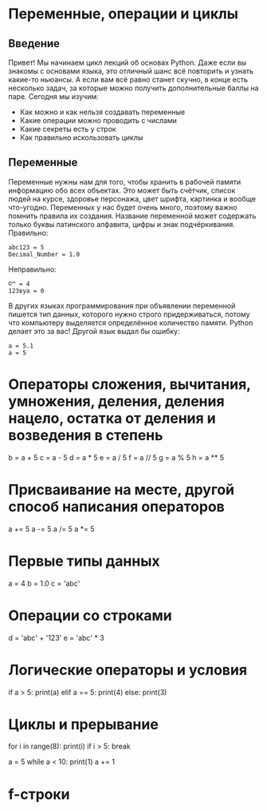 # Переменные, операции и циклы

## Введение

Привет! Мы начинаем цикл лекций об основах Python. Даже если вы знакомы с основами языка, это отличный шанс всё повторить и узнать какие-то ньюансы. А если вам всё равно станет скучно, в конце есть несколько задач, за которые можно получить дополнительные баллы на паре. Сегодня мы изучим:
- Как можно и как нельзя создавать переменные
- Какие операции можно проводить с числами
- Какие секреты есть у строк
- Как правильно искользовать циклы

## Переменные
Переменные нужны нам для того, чтобы хранить в рабочей памяти информацию обо всех объектах. Это может быть счётчик, список людей на курсе, здоровье персонажа, цвет шрифта, картинка и вообще что-угодно. Переменных у нас будет очень много, поэтому важно помнить правила их создания. Название переменной может содержать только буквы латинского алфавита, цифры и знак подчёркивания.  
Правильно:
```
abc123 = 5
Decimal_Number = 1.0
```
Неправильно:
```
©™ = 4
123вуа = 0
```

В других языках программирования при объявлении переменной пишется тип данных, которого нужно строго придерживаться, потому что компьютеру выделяется определённое количество памяти. Python делает это за вас! Другой язык выдал бы ошибку:
```
a = 5.1
a = 5
```

# Операторы сложения, вычитания, умножения, деления, деления нацело, остатка от деления и возведения в степень
b = a + 5
c = a - 5
d = a * 5
e = a / 5
f = a // 5
g = a % 5
h = a ** 5

# Присваивание на месте, другой способ написания операторов
a += 5
a -= 5
a /= 5
a *= 5

# Первые типы данных
a = 4
b = 1.0
c = 'abc'

# Операции со строками
d = 'abc' + '123'
e = 'abc' * 3

# Логические операторы и условия
if a > 5:
  print(a)
elif a == 5:
  print(4)
else:
  print(3)

# Циклы и прерывание
for i in range(8):
  print(i)
  if i > 5:
    break

a = 5
while a < 10:
  print(1)
  a += 1

# f-строки
```
